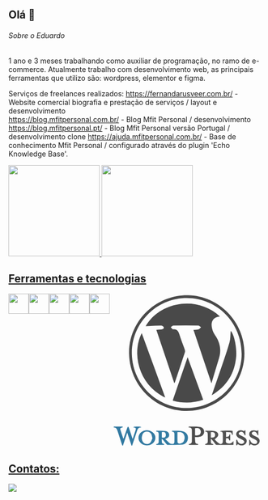 ## Olá 👋

###### Sobre o Eduardo
1 ano e 3 meses trabalhando como auxiliar de programação, no ramo de e-commerce. Atualmente trabalho com desenvolvimento web, as principais ferramentas que utilizo são:  wordpress, elementor e figma.

Serviços de freelances realizados: 
https://fernandarusveer.com.br/ - Website comercial biografia e prestação de serviços / layout e desenvolvimento
<br>https://blog.mfitpersonal.com.br/ - Blog Mfit Personal / desenvolvimento
<br>https://blog.mfitpersonal.pt/ - Blog Mfit Personal versão Portugal / desenvolvimento clone
https://ajuda.mfitpersonal.com.br/ - Base de conhecimento Mfit Personal / configurado através do plugin 'Echo Knowledge Base'.

<div>
<a href="https://github.com/MauricioKoop">
<img loading="lazy" height="180em" src="https://github-readme-stats.vercel.app/api/top-langs/?username=MauricioKoop&layout=compact&langs_count=7&theme=dracula"/>
<img loading="lazy" height="180em" src="https://github-readme-stats.vercel.app/api?username=MauricioKoop&show_icons=true&theme=dracula&include_all_commits=true&count_private=true"/>
</div>

## Ferramentas e tecnologias
<div style="display: flex;">
  <img loading="lazy" src="https://cdn.jsdelivr.net/gh/devicons/devicon/icons/git/git-original.svg" width="40" height="40"/>
  <img loading="lazy" src="https://cdn.jsdelivr.net/gh/devicons/devicon@latest/icons/javascript/javascript-original.svg" width="40" height="40"/>
  <img loading="lazy" src="https://cdn.jsdelivr.net/gh/devicons/devicon@latest/icons/css3/css3-original.svg" width="40" height="40"/>
  <img loading="lazy" src="https://cdn.jsdelivr.net/gh/devicons/devicon@latest/icons/html5/html5-original.svg" width="40" height="40"/>
  <img loading="lazy" src="https://cdn.jsdelivr.net/gh/devicons/devicon@latest/icons/wordpress/wordpress-original.svg" width="40" height="40"/>
  <svg viewBox="0 0 128 128">
<path fill-rule="evenodd" clip-rule="evenodd" fill="#337BA2" d="M43.257 121.233c.079 1.018.029 2.071.299 3.037.115.408.9.629 1.381.935l.625.401c-.235.137-.469.389-.707.392a165.82 165.82 0 01-5.598.002c-.248-.004-.491-.237-.735-.364.198-.143.388-.391.597-.408 1.251-.105 1.632-.865 1.626-1.989-.011-2.066-.006-4.134.003-6.202.005-1.152-.322-1.993-1.679-2.045-.188-.008-.366-.296-.548-.453.182-.111.366-.321.546-.318 2.39.029 4.79-.024 7.167.177 1.873.159 3.107 1.455 3.234 2.949.138 1.639-.703 2.764-2.605 3.486l-.729.272c1.225 1.158 2.31 2.29 3.516 3.272.535.437 1.293.697 1.989.817 1.393.238 2.149-.361 2.187-1.742.061-2.229.032-4.461.011-6.691-.01-1.022-.449-1.697-1.589-1.753-.215-.01-.42-.253-.629-.388.239-.14.478-.4.715-.399 2.432.02 4.875-.055 7.291.161 4.123.366 6.42 3.797 5.214 7.588-.735 2.312-2.495 3.619-4.759 3.773-3.958.27-7.938.215-11.909.243-.316.002-.706-.341-.944-.623-.914-1.085-1.776-2.213-2.668-3.316-.27-.334-.571-.641-.858-.961l-.444.147zm13.119-5.869c0 2.785-.034 5.484.036 8.18.011.414.41 1.039.78 1.187 1.457.581 3.812-.368 4.47-1.842.881-1.973.988-4.05-.203-5.922-1.175-1.847-3.132-1.663-5.083-1.603zm-13.021 4.561c1.262.032 2.653.313 3.192-1.073.302-.777.234-1.982-.183-2.69-.633-1.076-1.906-.888-3.01-.752l.001 4.515z"></path><path fill-rule="evenodd" clip-rule="evenodd" fill="#515151" d="M96.77 119.35c.834-.18 1.661-.154 2.198-.537.451-.32.563-1.116.908-1.886.199.357.386.539.39.724.025 1.38.03 2.761 0 4.141-.005.216-.226.427-.347.641-.136-.114-.339-.2-.399-.346-.733-1.771-.729-1.772-2.843-1.583.309 1.382-.763 3.149.89 4.058.843.463 2.203.371 3.189.068.841-.256 1.48-1.171 2.212-1.798v3.096c-.405.036-.712.086-1.021.086-4.141.006-8.282-.012-12.422.019-.714.006-1.197-.174-1.633-.773-.857-1.182-1.799-2.302-2.725-3.432-.232-.283-.534-.508-1.021-.962 0 1.154-.042 1.981.012 2.802.056.858.469 1.427 1.418 1.534.279.032.529.325.792.5-.271.105-.54.298-.812.303-1.827.026-3.653.025-5.48.001-.28-.004-.558-.173-.866-.275l.156-.303c2.244-.906 2.25-.906 2.248-3.508a343.88 343.88 0 00-.039-4.87c-.017-1.121-.321-2.01-1.689-2.058-.197-.007-.384-.287-.577-.441.226-.113.453-.325.678-.323 2.311.022 4.635-.054 6.93.16 2.512.234 4.065 2.329 3.132 4.257-.51 1.053-1.688 1.783-2.725 2.818.984.9 2.117 2.194 3.491 3.135 1.941 1.33 3.268.571 3.317-1.748.041-1.947-.007-3.896-.015-5.845-.004-1.155-.361-1.994-1.717-2.013-.185-.003-.367-.2-.586-.33.705-.52 7.499-.709 10.448-.332l.19 3.214-.333.136c-.686-.717-.601-2.199-2.02-2.204-1.084-.005-2.168-.119-3.332-.189.003 1.356.003 2.59.003 4.063zm-12.647.566c2.61.105 3.646-.603 3.584-2.364-.061-1.698-1.195-2.383-3.584-2.121v4.485z"></path><path fill-rule="evenodd" clip-rule="evenodd" fill="#3179A1" d="M11.555 120.682c.996-2.947 1.979-5.897 3.003-8.834.141-.404.486-.737.737-1.104.248.378.587.725.729 1.14.931 2.719 1.817 5.451 2.722 8.179.072.219.165.43.375.969.928-2.813 1.787-5.308 2.564-7.829.27-.873-.081-1.504-1.097-1.618-.335-.039-.66-.17-1.051-.274.676-.749 5.957-.804 6.827-.108-.236.112-.424.271-.618.279-1.65.064-2.414 1.097-2.884 2.521-1.258 3.81-2.54 7.611-3.817 11.415-.133.395-.3.778-.452 1.166l-.421.03-3.579-10.821-3.619 10.788-.354.022c-.185-.401-.412-.79-.547-1.207-1.167-3.581-2.319-7.167-3.474-10.751-.495-1.539-.99-3.069-3.012-3.167-.132-.006-.253-.229-.38-.35.158-.13.316-.373.476-.375 2.272-.024 4.546-.024 6.818.001.158.001.313.247.47.379-.169.126-.319.309-.508.367-1.82.55-1.951.761-1.378 2.526.723 2.233 1.468 4.457 2.204 6.686l.266-.03z"></path><path fill-rule="evenodd" clip-rule="evenodd" fill="#4D4D4D" d="M65.484 111.25c.279-.241.435-.494.587-.491 2.957.044 5.938-.093 8.864.247 2.768.321 4.301 2.919 3.466 5.359-.748 2.189-2.593 2.874-4.68 3.064-.881.081-1.776.013-2.824.013.093 1.453.14 2.78.275 4.098.113 1.114.863 1.56 1.923 1.65.239.021.457.288.684.442-.25.126-.498.36-.75.363-2.191.029-4.384.028-6.575.002-.263-.003-.523-.219-.784-.336.218-.165.432-.463.656-.472 1.463-.056 2.012-.964 2.03-2.235.044-3.081.04-6.162.002-9.243-.016-1.31-.649-2.148-2.072-2.206-.212-.008-.422-.13-.802-.255zm5.523 6.706c2.682.278 3.703.022 4.349-1.167.648-1.192.65-2.439-.116-3.566-1.059-1.559-2.679-1.098-4.233-1.154v5.887z"></path><path fill-rule="evenodd" clip-rule="evenodd" fill="#3279A1" d="M31.076 126.463c-2.396-.104-4.348-.856-5.794-2.647-2.053-2.542-1.741-5.994.711-8.192 2.645-2.37 7.018-2.472 9.733-.171 1.838 1.559 2.709 3.533 2.111 5.953-.675 2.73-2.601 4.192-5.218 4.856-.546.137-1.122.149-1.543.201zm4.544-6.249l-.224-.147c-.149-.709-.236-1.439-.458-2.125-.642-1.971-1.986-2.945-3.963-2.949-1.97-.004-3.295.975-3.939 2.967-.572 1.771-.498 3.526.383 5.18 1.315 2.468 4.829 2.931 6.549.736.802-1.023 1.116-2.43 1.652-3.662z"></path><path fill-rule="evenodd" clip-rule="evenodd" fill="#505050" d="M122.748 114.317l.893-.782v4.376l-.259.195c-.209-.295-.498-.562-.615-.891-.591-1.655-1.865-2.553-3.319-2.117-.499.149-1.099.649-1.232 1.11-.109.376.285 1.12.671 1.374 1.008.664 2.131 1.156 3.214 1.703 2.356 1.192 3.198 2.845 2.401 4.736-.809 1.921-3.263 2.915-5.462 2.173-.606-.206-1.167-.544-1.728-.811l-.857 1.126-.379-.116c0-1.477-.009-2.954.015-4.431.002-.143.215-.282.33-.423.18.218.448.41.527.66.523 1.656 1.53 2.756 3.325 2.94 1.023.105 2.023-.021 2.378-1.187.324-1.067-.42-1.669-1.219-2.124-.879-.5-1.808-.909-2.708-1.37-.395-.203-.798-.404-1.153-.665-1.257-.927-1.753-2.263-1.381-3.618.332-1.211 1.523-2.237 2.997-2.28 1.091-.031 2.195.25 3.561.422zm-16.269 11.027c-.166.33-.258.607-.429.821-.103.128-.356.25-.49.208-.127-.04-.262-.294-.265-.456-.021-1.299-.021-2.599.001-3.896.002-.159.178-.314.274-.471.184.117.446.193.537.362.169.314.208.696.356 1.024.668 1.482 2.021 2.409 3.573 2.184.649-.093 1.45-.586 1.772-1.138.434-.741-.086-1.504-.814-1.925-.979-.566-1.993-1.075-3.009-1.571-2.297-1.121-3.266-2.972-2.443-4.719.818-1.737 3.33-2.46 5.429-1.556.256.11.499.25.7.354l1.078-.886c.113.317.185.426.186.535.008 1.216.005 2.431.005 3.646l-.317.212c-.211-.27-.504-.509-.619-.814-.573-1.532-1.48-2.381-2.81-2.219-.624.075-1.419.504-1.726 1.018-.45.755.2 1.361.885 1.729.963.519 1.949.992 2.926 1.483 2.418 1.213 3.269 2.898 2.434 4.824-.813 1.876-3.346 2.847-5.517 2.077-.564-.199-1.087-.52-1.717-.826z"></path><path fill-rule="evenodd" clip-rule="evenodd" fill="#494949" d="M65.261 1.395C38.48.917 16.103 22.648 16.096 49c-.008 27.11 21.338 48.739 48.077 48.699 26.49-.039 47.932-21.587 47.932-48.167C112.104 23.384 90.76 1.85 65.261 1.395zm-1.148 93.887c-25.326.006-45.694-20.529-45.693-46.067.001-24.88 20.685-45.48 45.674-45.489 25.432-.008 45.695 20.654 45.687 46.587-.008 24.483-20.807 44.964-45.668 44.969zm24.395-59.347c-.994-1.638-2.216-3.227-2.778-5.013-.64-2.032-1.171-4.345-.832-6.382.576-3.454 3.225-5.169 6.812-5.497C72.086.83 41.248 7.349 29.885 27.138c4.374-.203 8.55-.468 12.729-.524.791-.011 2.1.657 2.286 1.277.416 1.385-.748 1.868-1.986 1.963-1.301.102-2.604.199-4.115.314l14.935 44.494c.359-.587.507-.752.572-.945 2.762-8.255 5.54-16.505 8.232-24.784.246-.755.124-1.755-.146-2.531-1.424-4.111-3.13-8.133-4.379-12.294-.855-2.849-1.988-4.692-5.355-4.362-.574.056-1.273-1.178-1.916-1.816.777-.463 1.548-1.316 2.332-1.328a659.24 659.24 0 0120.572.006c.786.013 1.557.889 2.335 1.364-.681.622-1.267 1.554-2.063 1.794-1.276.385-2.691.312-4.218.448l14.953 44.484c2.266-7.524 4.374-14.434 6.422-21.36 1.83-6.182.74-11.957-2.567-17.403zM52.719 88.149c-.092.267-.097.563-.168 1.007 8.458 2.344 16.75 2.175 25.24-.685l-12.968-35.52c-4.151 12.064-8.131 23.63-12.104 35.198zm-6.535-1.606L26.646 32.947c-8.814 17.217-2.109 43.486 19.538 53.596zm54.452-55.403c-.27 2.994-.082 6.327-.941 9.362-2.023 7.152-4.496 14.181-6.877 21.229-2.588 7.66-5.28 15.286-7.927 22.927 12.437-7.372 19.271-18.253 20.359-32.555.62-8.14-2.188-19.412-4.614-20.963z"></path>
</svg>
</div>

## Contatos:

<div>
<a href="https://www.linkedin.com/in/Eduardo Cavichioli" target="_blank"><img loading="lazy" src="https://img.shields.io/badge/-LinkedIn-%230077B5?style=for-the-badge&logo=linkedin&logoColor=white" target="_blank"></a>   
</div>
